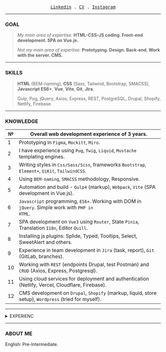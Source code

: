 <p align="center">
  <samp>
    <a href="https://www.linkedin.com/in/aleksej579/">Linkedin</a> .
    <a href="https://docs.google.com/document/d/15-5NDM-8x6to6ftEFT7n2dYbgWQvx5RAoAXenvMSv28">CV</a> .
    <a href="https://www.instagram.com/eremenko_579/">Instagram</a>
  </samp>
</p>

---

### GOAL

>_My main area of expertise:_  **HTML-CSS-JS  coding.   Front-end development.   SPA on Vue.js.**
>
>_Not my main area of expertise:_  **Prototyping.   Design.   Back-end.   Work with the server.  CMS.**

---

### SKILLS

>**HTML** (BEM-naming),  **CSS** (Sass, Tailwind, Bootstrap, SMACSS),  **Javascript ES6+**,  **Vue**,  **Vite**,  **Git**,  **Jira**.
>
>Gulp,  Pug,  jQuery,   Axios,  Express,  REST,  PostgreSQL,  Drupal,  Shopify,  Netlify, Firebase.

---

### KNOWLEDGE

№ | Overall web development experience of 3 years.
---|---
1 | Prototyping in <code>Figma</code>, <code>Mockitt</code>, <code>Miro</code>.
2 | I have experience using <code>Pug</code>, <code>Twig</code>, <code>Liquid</code>, <code>Mustache</code> templating engines.
3 | Writing styles in <code>Css/Sass/Scss</code>, frameworks <code>Bootstrap</code>, <code>Element+</code>, <code>UiKit</code>, <code>TailwindCSS</code>.
4 | Using <code>BEM-naming</code>, <code>SMACSS</code> methodology, Responsive.
5 | Automation and build - <code>Gulp4</code> (markup), <code>Webpack</code>, <code>Vite</code> (SPA development in Vue.js).
6 | <code>Javascript</code> programming, <code>ES6+</code>. Working with DOM in <code>jQuery</code>. Simple work with <code>PHP in HTML</code>.
7 | SPA development on <code>Vue3</code> using <code>Router</code>, State <code>Pinia</code>, Translation <code>I18n</code>, Editor <code>Quill</code>.
8 | Installing js plugins: Splide, Typed, Tooltips, Select, SweetAlert and others.
9 | Experience in team development in <code>Jira</code> (task, report), <code>Git</code> (GitLab, branches).
10 | Working with <code>REST</code> (endpoints Drupal, test Postman) and <code>CRUD</code> (Axios, Express, Postgresql).
11 | Using cloud services for deployment and authentication (Netlify, Vercel, Cloudflare, Firebase).
12 | CMS development on <code>Drupal</code>, <code>Shopify</code> (markup, liquid, store setup), <code>Wordpress</code> (tried for myself).

---

<details>
  <summary>EXPERIENC</summary>
  <ul>
    <li><a href="https://intertool.ua/">intertoolua--GitJsBemScssPhp</a></li>
    <li><a href="https://shopyfyliquid.myshopify.com/">shopify--JiraGitLiquidMarkup</a></li>
    <li><a href="http://art-coral.com">coralmedia--DrupalTwigJqueryRest</a></li>
    <li><a href="https://github.com/Aleksej579/test">intertool--HtmlCssJsWebpack</a></li>
    <li><a href="https://github.com/Aleksej579/naturetour">naturetour--HtmlCssJsSpritesAjax</a></li>
    <li><a href="https://github.com/Aleksej579/errors-seeds">errorsseeds--HtmlSassJsGulp</a></li>
    <li><a href="https://github.com/Aleksej579/big-drop">bigdrop--SassAjax</a></li>
    <li><a href="https://github.com/Aleksej579/weather_project">weather--VueVuexElement</a></li>
    <li><a href="https://github.com/Aleksej579/darly-sol">auth--React</a></li>
    <li><a href="https://github.com/Aleksej579/test-darly-auth">auth--Angular</a></li>
    <li><a href="https://github.com/Aleksej579/dogs-bomba">dogsbomba--UiuxHtmlCssJsPhpMysql</a></li>
  </ul>
</details>

---

### ABOUT ME

English: Pre-Intermediate.
